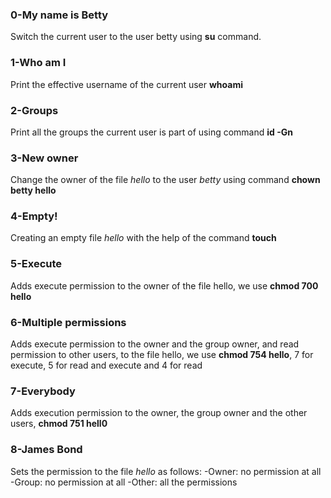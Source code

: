 ### 0-My name is Betty
Switch the current user to the user betty using **su** command.

### 1-Who am I
Print the effective username of the current user **whoami**

### 2-Groups
Print all the groups the current user is part of using command **id -Gn**

### 3-New owner
Change the owner of the file *hello* to the user *betty* using command **chown betty hello**

### 4-Empty!
Creating an empty file *hello* with the help of the command **touch**

### 5-Execute
Adds execute permission to the owner of the file hello, we use **chmod 700 hello**

### 6-Multiple permissions
Adds execute permission to the owner and the group owner, and read permission to other users, to the file hello, we use **chmod 754 hello**, 7 for execute, 5 for read and execute and 4 for read

### 7-Everybody
Adds execution permission to the owner, the group owner and the other users, **chmod 751 hell0**

### 8-James Bond
Sets the permission to the file *hello* as follows:
-Owner: no permission at all
-Group: no permission at all
-Other: all the permissions
